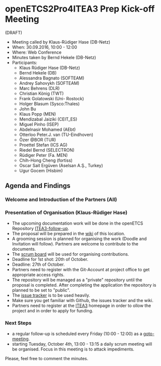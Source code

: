 # openETCS2Pro4ITEA3 Prep Kick-off Meeting
(DRAFT)

* Meeting called by Klaus-Rüdiger Hase (DB-Netz)
* When: 30.09.2016, 10:00 - 12:00
* Where: Web Conference
* Minutes taken by Bernd Hekele (DB-Netz)
* Participants:
  * Klaus Rüdiger Hase (DB-Netz)
  * Bernd Hekele (DB)
  * Alessandra Bagnato (SOFTEAM)
  * Andrey Sahovykh (SOFTEAM)
  * Marc Behrens (DLR)
  * Christian König (TWT)
  * Frank Golatowski (Uni- Rostock)
  * Holger Blasum (Sysco:Thales)
  * John Bu
  * Klaus Popp (MEN)
  * Mendizabal Jaiziki (CEIT_ES)
  * Miguel Pinho (ISEP)
  * Abdelnasir Mohamed (AEbt)
  * Otterloo Peter.J. van (TU-Eindhoven)
  * Özer @BOR (TUR)
  * Proettel Stefan (ICS AG)
  * Riedel Bernd (SELECTRON)
  * Rüdiger Peter (Fa. MEN)
  * Chih-Hong Cheng (fortiss)
  * Oscar Sait Ergüven (Aselsan A.Ş., Turkey)
  * Ugur Gocem (Hisbim)
   
## Agenda and Findings
### Welcome and Introduction of the Partners (All)
### Presentation of Organisation (Klaus-Rüdiger Hase)
- The upcoming documentation work will be done in the openETCS Repository [ITEA3-follow-up](https://github.com/openETCS/ITEA3-follow-up).
- The proposal will be prepared in the [wiki](https://github.com/openETCS/ITEA3-follow-up/wiki) of this location.
- A grooming session is planned for organising the work (Doodle and Invitation will follow). Partners are welcome to contribute to the documents.
- The [scrum board](https://waffle.io/openETCS/ITEA3-follow-up) will be used for organising contributions.
- Deadline for 1st shot: 20th of October.
- Deadline: 27th of October.
- Partners need to register with the Git-Account at project office to get appropriate access rights.
- The repository will be managed as a "private" repository until the proposal is completed. After completing the application the repository is planned to be set to "public".
- The [issue tracker](https://github.com/openETCS/ITEA3-follow-up/issues) is to be used heavily.
- Make sure you get familiar with Github, the issues tracker and the wiki.
- Partners need to register at the [ITEA3](https://itea3.org/) homepage in order to ollow the project and in order to apply for funding.
### Next Steps
- a regular follow-up is scheduled every Friday (10:00 - 12:00) as a [goto-meeting]( https://global.gotomeeting.com/join/119418077).
- starting Tuesday, October 4th, 13:00 - 13:15 a daily scrum meeting will be organised. Focus in this meeting is to attack impediments.

Please, feel free to comment the minutes.
